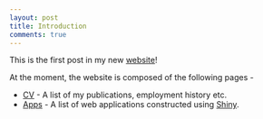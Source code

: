 ```yaml
---
layout: post
title: Introduction
comments: true
---
```


This is the first post in my new [website](https://michaeldorman.github.io)!

At the moment, the website is composed of the following pages -

* [CV](https://michaeldorman.github.io/cv/) - A list of my publications, employment history etc. 
* [Apps](https://michaeldorman.github.io/apps/) - A list of web applications constructed using [Shiny](http://shiny.rstudio.com/).
